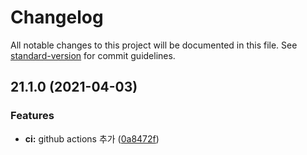 # Changelog

All notable changes to this project will be documented in this file. See [standard-version](https://github.com/conventional-changelog/standard-version) for commit guidelines.

## 21.1.0 (2021-04-03)


### Features

* **ci:** github actions 추가 ([0a8472f](https://github.com/mcauto/android-template/commit/0a8472f20391f351d917a5322008a979b084771f))
